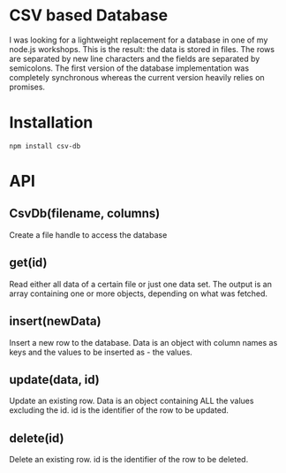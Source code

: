 # CSV based Database

I was looking for a lightweight replacement for a database in one of my node.js workshops.
This is the result: the data is stored in files. The rows are separated by new line characters
and the fields are separated by semicolons.
The first version of the database implementation was completely synchronous whereas the current version
heavily relies on promises.

# Installation
`npm install csv-db`

# API
## CsvDb(filename, columns)
Create a file handle to access the database
## get(id)
Read either all data of a certain file or just one data set. The output is an array containing
one or more objects, depending on what was fetched.
## insert(newData)
Insert a new row to the database. Data is an object with column names as keys and the values to be inserted as - the values.
## update(data, id)
Update an existing row. Data is an object containing ALL the values excluding the id. id is the identifier of the row to be updated.
## delete(id)
Delete an existing row. id is the identifier of the row to be deleted.